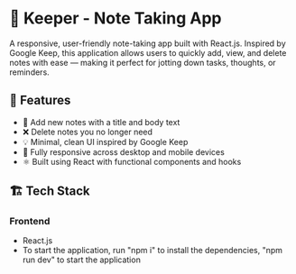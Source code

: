 # 📝 Keeper - Note Taking App

A responsive, user-friendly note-taking app built with React.js. Inspired by Google Keep, this application allows users to quickly add, view, and delete notes with ease — making it perfect for jotting down tasks, thoughts, or reminders.

## 🧠 Features

- 🧾 Add new notes with a title and body text
- ❌ Delete notes you no longer need
- 💡 Minimal, clean UI inspired by Google Keep
- 📱 Fully responsive across desktop and mobile devices
- ⚛️ Built using React with functional components and hooks


## 🏗️ Tech Stack

### Frontend
- React.js
- To start the application, run "npm i" to install the dependencies, "npm run dev" to start the application